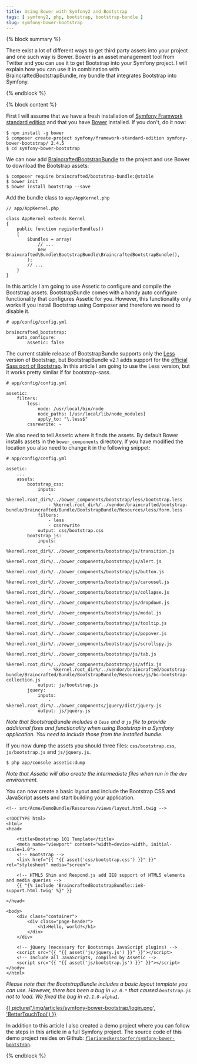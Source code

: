 ```yaml
---
title: Using Bower with Symfony2 and Bootstrap
tags: [ symfony2, php, bootstrap, bootstrap-bundle ]
slug: symfony-bower-bootstrap
---
```


{% block summary %}

There exist a lot of different ways to get third party assets into your project and one such way is Bower. Bower is an asset management tool from Twitter and you can use it to get Bootstrap into your Symfony project. I will explain how you can use it in combination with BraincraftedBootstrapBundle, my bundle that integrates Bootstrap into Symfony.

{% endblock %}

{% block content %}

First I will assume that we have a fresh installation of [Symfony Framwork standard edition](http://symfony.com/download) and that you have [Bower](http://bower.io) installed. If you don't, do it now:

<pre><code class="shell">$ npm install -g bower
$ composer create-project symfony/framework-standard-edition symfony-bower-bootstrap/ 2.4.5
$ cd symfony-bower-bootstrap</code></pre>

We can now add [BraincraftedBootstrapBundle](http://bootstrap.braincrafted.com) to the project and use Bower to download the Bootstrap assets:

<pre><code class="shell">$ composer require braincrafted/bootstrap-bundle:@stable
$ bower init
$ bower install bootstrap --save</code></pre>

Add the bundle class to `app/AppKernel.php`

<pre><code class="php">// app/AppKernel.php

class AppKernel extends Kernel
{
    public function registerBundles()
    {
        $bundles = array(
            // ...
            new Braincrafted\Bundle\BootstrapBundle\BraincraftedBootstrapBundle(),
        );
        // ...
    }
}</code></pre>

In this article I am going to use Assetic to configure and compile the Bootstrap assets. BootstrapBundle comes with a handy auto configure functionality that configures Assetic for you. However, this functionality only works if you install Bootstrap using Composer and therefore we need to disable it.

<pre><code class="yaml"># app/config/config.yml

braincrafted_bootstrap:
    auto_configure:
        assetic: false</code></pre>

The current stable release of BootstrapBundle supports only the [Less](http://lesscss.org) version of Bootstrap, but BootstrapBundle v2.1 adds support for the [official Sass port of Bootstrap](https://github.com/twbs/bootstrap-sass). In this article I am going to use the Less version, but it works pretty similar if for bootstrap-sass.

<pre><code class="yaml"># app/config/config.yml

assetic:
    filters:
        less:
            node: /usr/local/bin/node
            node_paths: [/usr/local/lib/node_modules]
            apply_to: "\.less$"
        cssrewrite: ~</code></pre>

We also need to tell Assetic where it finds the assets. By default Bower installs assets in the `bower_components` directory. If you have modified the location you also need to change it in the following snippet:

<pre><code class="yaml"># app/config/config.yml

assetic:
    ...
    assets:
        bootstrap_css:
            inputs:
                - %kernel.root_dir%/../bower_components/bootstrap/less/bootstrap.less
                - %kernel.root_dir%/../vendor/braincrafted/bootstrap-bundle/Braincrafted/Bundle/BootstrapBundle/Resources/less/form.less
            filters:
                - less
                - cssrewrite
            output: css/bootstrap.css
        bootstrap_js:
            inputs:
                - %kernel.root_dir%/../bower_components/bootstrap/js/transition.js
                - %kernel.root_dir%/../bower_components/bootstrap/js/alert.js
                - %kernel.root_dir%/../bower_components/bootstrap/js/button.js
                - %kernel.root_dir%/../bower_components/bootstrap/js/carousel.js
                - %kernel.root_dir%/../bower_components/bootstrap/js/collapse.js
                - %kernel.root_dir%/../bower_components/bootstrap/js/dropdown.js
                - %kernel.root_dir%/../bower_components/bootstrap/js/modal.js
                - %kernel.root_dir%/../bower_components/bootstrap/js/tooltip.js
                - %kernel.root_dir%/../bower_components/bootstrap/js/popover.js
                - %kernel.root_dir%/../bower_components/bootstrap/js/scrollspy.js
                - %kernel.root_dir%/../bower_components/bootstrap/js/tab.js
                - %kernel.root_dir%/../bower_components/bootstrap/js/affix.js
                - %kernel.root_dir%/../vendor/braincrafted/bootstrap-bundle/Braincrafted/Bundle/BootstrapBundle/Resources/js/bc-bootstrap-collection.js
            output: js/bootstrap.js
        jquery:
            inputs:
                - %kernel.root_dir%/../bower_components/jquery/dist/jquery.js
            output: js/jquery.js</code></pre>

*Note that BootstrapBundle includes a `less` and a `js` file to provide additional fixes and functionality when using Bootstrap in a Symfony application. You need to include those from the installed bundle.*

If you now dump the assets you should three files: `css/bootstrap.css`, `js/bootstrap.js` and `js/jquery.js`.

<pre><code class="shell">$ php app/console assetic:dump</code></pre>

*Note that Assetic will also create the intermediate files when run in the `dev` environment.*

You can now create a basic layout and include the Bootstrap CSS and JavaScript assets and start building your application.

<pre><code class="html">&lt;!-- src/Acme/DemoBundle/Resources/views/layout.html.twig --&gt;

&lt;!DOCTYPE html&gt;
&lt;html&gt;
&lt;head&gt;

    &lt;title&gt;Bootstrap 101 Template&lt;/title&gt;
    &lt;meta name="viewport" content="width=device-width, initial-scale=1.0"&gt;
    &lt;!-- Bootstrap --&gt;
    &lt;link href="{{ "{{ asset('css/bootstrap.css') }}" }}" rel="stylesheet" media="screen"&gt;

    &lt;!-- HTML5 Shim and Respond.js add IE8 support of HTML5 elements and media queries --&gt;
    {{ "{% include 'BraincraftedBootstrapBundle::ie8-support.html.twig' %}" }}

&lt;/head&gt;

&lt;body&gt;
    &lt;div class="container"&gt;
        &lt;div class="page-header"&gt;
            &lt;h1&gt;Hello, world!&lt;/h1&gt;
        &lt;/div&gt;
    &lt;/div&gt;

    &lt;!-- jQuery (necessary for Bootstraps JavaScript plugins) --&gt;
    &lt;script src="{{ "{{ asset('js/jquery.js') }}" }}"&gt;&lt;/script&gt;
    &lt;!-- Include all JavaScripts, compiled by Assetic --&gt;
    &lt;script src="{{ "{{ asset('js/bootstrap.js') }}" }}"&gt;&lt;/script&gt;
&lt;/body&gt;
&lt;/html&gt;</code></pre>

*Please note that the BootstrapBundle includes a basic layout template you can use. However, there has been a bug in `v2.0.*` that caused `bootstrap.js` not to load. We fixed the bug in `v2.1.0-alpha1`.*

[{{ picture('/img/articles/symfony-bower-bootstrap/login.png', 'BetterTouchTool') }}](/img/articles/symfony-bower-bootstrap/login-original.png)

In addition to this article I also created a demo project where you can follow the steps in this article in a full Symfony project. The source code of this demo project resides on Github: <code><a href="https://github.com/florianeckerstorfer/symfony-bower-bootstrap">florianeckerstorfer/symfony-bower-bootstrap</a></code>.

{% endblock %}
